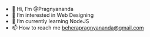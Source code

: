 - 👋 Hi, I’m @Pragnyananda
- 👀 I’m interested in Web Designing
- 🌱 I’m currently learning NodeJS
- 📫 How to reach me beherapragnyananda@gmail.com

<!---
Pragnyananda-2023/Pragnyananda-2023 is a ✨ special ✨ repository because its `README.md` (this file) appears on your GitHub profile.
You can click the Preview link to take a look at your changes.
--->
